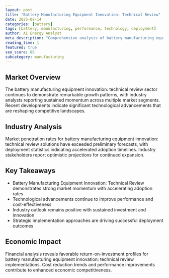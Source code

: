 ```yaml
---
layout: post
title: "Battery Manufacturing Equipment Innovation: Technical Review"
date: 2025-08-14
categories: [battery]
tags: [battery, manufacturing, performance, technology, deployment]
author: AI Energy Analyst
meta_description: "Comprehensive analysis of battery manufacturing equipment innovation: technical review covering market trends, technology developments, and industry outlook. Discover key insights and future projections."
reading_time: 1
featured: true
seo_score: 86
subcategory: manufacturing
---
```


## Market Overview

The battery manufacturing equipment innovation: technical review sector continues to demonstrate remarkable growth patterns, with industry analysts reporting sustained momentum across multiple market segments. Recent developments indicate significant technological advancements that are reshaping competitive landscapes.

## Industry Analysis

Market penetration rates for battery manufacturing equipment innovation: technical review solutions have exceeded preliminary forecasts, with deployment statistics indicating accelerated adoption timelines. Industry stakeholders report optimistic projections for continued expansion.

## Key Takeaways

- Battery Manufacturing Equipment Innovation: Technical Review demonstrates strong market momentum with accelerating adoption rates
- Technological advancements continue to improve performance and cost-effectiveness
- Industry outlook remains positive with sustained investment and innovation
- Strategic implementation approaches are driving successful deployment outcomes

## Economic Impact

Financial analysis reveals favorable return-on-investment profiles for battery manufacturing equipment innovation: technical review implementations. Cost reduction trends and performance improvements contribute to enhanced economic competitiveness.


